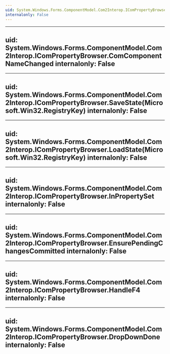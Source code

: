 ```yaml
---
uid: System.Windows.Forms.ComponentModel.Com2Interop.IComPropertyBrowser
internalonly: False
---
```


---
uid: System.Windows.Forms.ComponentModel.Com2Interop.IComPropertyBrowser.ComComponentNameChanged
internalonly: False
---

---
uid: System.Windows.Forms.ComponentModel.Com2Interop.IComPropertyBrowser.SaveState(Microsoft.Win32.RegistryKey)
internalonly: False
---

---
uid: System.Windows.Forms.ComponentModel.Com2Interop.IComPropertyBrowser.LoadState(Microsoft.Win32.RegistryKey)
internalonly: False
---

---
uid: System.Windows.Forms.ComponentModel.Com2Interop.IComPropertyBrowser.InPropertySet
internalonly: False
---

---
uid: System.Windows.Forms.ComponentModel.Com2Interop.IComPropertyBrowser.EnsurePendingChangesCommitted
internalonly: False
---

---
uid: System.Windows.Forms.ComponentModel.Com2Interop.IComPropertyBrowser.HandleF4
internalonly: False
---

---
uid: System.Windows.Forms.ComponentModel.Com2Interop.IComPropertyBrowser.DropDownDone
internalonly: False
---
